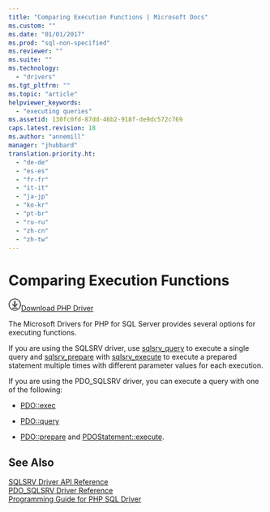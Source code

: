 ```yaml
---
title: "Comparing Execution Functions | Microsoft Docs"
ms.custom: ""
ms.date: "01/01/2017"
ms.prod: "sql-non-specified"
ms.reviewer: ""
ms.suite: ""
ms.technology: 
  - "drivers"
ms.tgt_pltfrm: ""
ms.topic: "article"
helpviewer_keywords: 
  - "executing queries"
ms.assetid: 130fc0fd-87dd-46b2-918f-de9dc572c769
caps.latest.revision: 18
ms.author: "annemill"
manager: "jhubbard"
translation.priority.ht: 
  - "de-de"
  - "es-es"
  - "fr-fr"
  - "it-it"
  - "ja-jp"
  - "ko-kr"
  - "pt-br"
  - "ru-ru"
  - "zh-cn"
  - "zh-tw"
---
```

# Comparing Execution Functions
![Download](../../ssdt/media/download.png)[Download PHP Driver](https://www.microsoft.com/download/details.aspx?id=20098)

The Microsoft Drivers for PHP for SQL Server provides several options for executing functions.  
  
If you are using the SQLSRV driver, use [sqlsrv_query](../../connect/php/sqlsrv_query.md) to execute a single query and [sqlsrv_prepare](../../connect/php/sqlsrv_prepare.md) with [sqlsrv_execute](../../connect/php/sqlsrv_execute.md) to execute a prepared statement multiple times with different parameter values for each execution.  
  
If you are using the PDO_SQLSRV driver, you can execute a query with one of the following:  
  
-   [PDO::exec](../../connect/php/pdo--exec.md)  
  
-   [PDO::query](../../connect/php/pdo--query.md)  
  
-   [PDO::prepare](../../connect/php/pdo--prepare.md) and [PDOStatement::execute](../../connect/php/pdostatement--execute.md).  
  
## See Also  
[SQLSRV Driver API Reference](../../connect/php/sqlsrv-driver-api-reference.md)  
[PDO_SQLSRV Driver Reference](../../connect/php/pdo_sqlsrv-driver-reference.md)  
[Programming Guide for PHP SQL Driver](../../connect/php/programming-guide-for-php-sql-driver.md)
  
